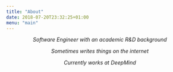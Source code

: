 ```yaml
---
title: "About"
date: 2018-07-20T23:32:25+01:00
menu: "main"
---
```

<!-- featured_image: '/images/gohugo-default-sample-hero-image.jpg' -->

<center>

_Software Engineer with an academic R&D background_

_Sometimes writes things on the internet_

_Currently works at DeepMind_
</center>
